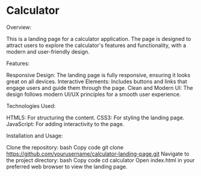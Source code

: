 # Calculator

Overview:

This is a landing page for a calculator application. The page is designed to attract users to explore the calculator's features and functionality, with a modern and user-friendly design.

Features:

Responsive Design: The landing page is fully responsive, ensuring it looks great on all devices.
Interactive Elements: Includes buttons and links that engage users and guide them through the page.
Clean and Modern UI: The design follows modern UI/UX principles for a smooth user experience.

Technologies Used:

HTML5: For structuring the content.
CSS3: For styling the landing page.
JavaScript: For adding interactivity to the page.

Installation and Usage:

Clone the repository:
bash
Copy code
git clone https://github.com/yourusername/calculator-landing-page.git
Navigate to the project directory:
bash
Copy code
cd calculator
Open index.html in your preferred web browser to view the landing page.
